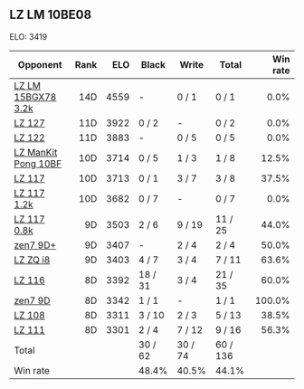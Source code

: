 ## LZ LM 10BE08 ##

ELO: 3419

Opponent | Rank | ELO | Black | Write | Total | Win rate
---------|-----:|----:|-------|-------|-------|-------:
[LZ LM 15BGX78 3.2k](LZ%20LM%2015BGX78%203.2k.md) | 14D | 4559 | - | 0 / 1 | 0 / 1 | 0.0%
[LZ 127](LZ%20127.md) | 11D | 3922 | 0 / 2 | - | 0 / 2 | 0.0%
[LZ 122](LZ%20122.md) | 11D | 3883 | - | 0 / 5 | 0 / 5 | 0.0%
[LZ ManKit Pong 10BF](LZ%20ManKit%20Pong%2010BF.md) | 10D | 3714 | 0 / 5 | 1 / 3 | 1 / 8 | 12.5%
[LZ 117](LZ%20117.md) | 10D | 3713 | 0 / 1 | 3 / 7 | 3 / 8 | 37.5%
[LZ 117 1.2k](LZ%20117%201.2k.md) | 10D | 3682 | 0 / 7 | - | 0 / 7 | 0.0%
[LZ 117 0.8k](LZ%20117%200.8k.md) | 9D | 3503 | 2 / 6 | 9 / 19 | 11 / 25 | 44.0%
[zen7 9D+](zen7%209D+.md) | 9D | 3407 | - | 2 / 4 | 2 / 4 | 50.0%
[LZ ZQ i8](LZ%20ZQ%20i8.md) | 9D | 3403 | 4 / 7 | 3 / 4 | 7 / 11 | 63.6%
[LZ 116](LZ%20116.md) | 8D | 3392 | 18 / 31 | 3 / 4 | 21 / 35 | 60.0%
[zen7 9D](zen7%209D.md) | 8D | 3342 | 1 / 1 | - | 1 / 1 | 100.0%
[LZ 108](LZ%20108.md) | 8D | 3311 | 3 / 10 | 2 / 3 | 5 / 13 | 38.5%
[LZ 111](LZ%20111.md) | 8D | 3301 | 2 / 4 | 7 / 12 | 9 / 16 | 56.3%
Total | | | 30 / 62 | 30 / 74 | 60 / 136 | 
Win rate| | | 48.4% | 40.5% | 44.1% | 
